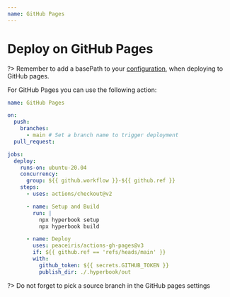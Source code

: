 ```yaml
---
name: GitHub Pages
---
```


# Deploy on GitHub Pages

?> Remember to add a basePath to your [configuration](/configuration/book), when deploying to GitHub pages.

For GitHub Pages you can use the following action:

```yaml
name: GitHub Pages

on:
  push:
    branches:
      - main # Set a branch name to trigger deployment
  pull_request:

jobs:
  deploy:
    runs-on: ubuntu-20.04
    concurrency:
      group: ${{ github.workflow }}-${{ github.ref }}
    steps:
      - uses: actions/checkout@v2

      - name: Setup and Build
        run: |
          npx hyperbook setup
          npx hyperbook build

      - name: Deploy
        uses: peaceiris/actions-gh-pages@v3
        if: ${{ github.ref == 'refs/heads/main' }}
        with:
          github_token: ${{ secrets.GITHUB_TOKEN }}
          publish_dir: ./.hyperbook/out
```

?> Do not forget to pick a source branch in the GitHub pages settings
